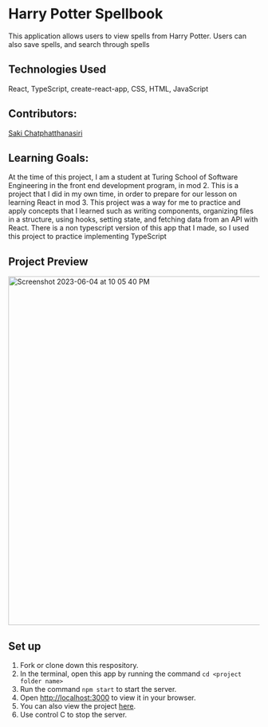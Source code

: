 # Harry Potter Spellbook
This application allows users to view spells from Harry Potter. Users can also save spells, and search through spells

## Technologies Used
React, TypeScript, create-react-app, CSS, HTML, JavaScript

## Contributors:
<a href="https://github.com/sakisandrac">Saki Chatphatthanasiri</a>

## Learning Goals:
At the time of this project, I am a student at Turing School of Software Engineering in the front end development program, in mod 2. This is a project that I did in my own time, in order to prepare for our lesson on learning React in mod 3. This project was a way for me to practice and apply concepts that I learned such as writing components, organizing files in a structure, using hooks, setting state, and fetching data from an API with React. There is a non typescript version of this app that I made, so I used this project to practice implementing TypeScript

## Project Preview
<img width="700" alt="Screenshot 2023-06-04 at 10 05 40 PM" src="https://github.com/sakisandrac/ideabox2/assets/118419729/5a8f0637-4b1d-4c5b-bd3c-0f8707099d7d">

## Set up
1. Fork or clone down this respository. 
2. In the terminal, open this app by running the command `cd <project folder name>`
3. Run the command `npm start` to start the server.
4. Open [http://localhost:3000](http://localhost:3000) to view it in your browser.
5. You can also view the project <a href="https://ideabox2.vercel.app/">here</a>.
6. Use control C to stop the server.
